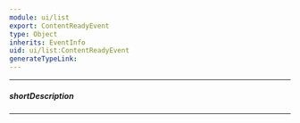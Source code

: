 ```yaml
---
module: ui/list
export: ContentReadyEvent
type: Object
inherits: EventInfo
uid: ui/list:ContentReadyEvent
generateTypeLink: 
---
```

---
##### shortDescription
<!-- Description goes here -->

---
<!-- Description goes here -->